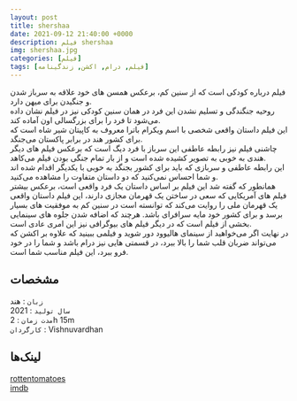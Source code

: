 ```yaml
---
layout: post
title: shershaa
date: 2021-09-12 21:40:00 +0000
description: فیلم shershaa
img: shershaa.jpg
categories: [فیلم]
tags: [فیلم, درام, اکشن, زندگینامه]
---
```


فیلم درباره کودکی است که از سنین کم، برعکس همسن های خود علاقه به سرباز شدن و جنگیدن برای میهن دارد.  
روحیه جنگندگی و تسلیم نشدن این فرد در همان سنین کودکی نیز در فیلم نشان داده می‌شود تا فرد را برای بزرگسالی اون آماده کند.  
این فیلم داستان واقعی شخصی با اسم ویکرام باترا معروف به کاپیتان شیر شاه است که برای کشور هند در برابر پاکستان می‌جنگد.  
چاشنی فیلم نیز رابطه عاطفی این سرباز با فرد دیگ است که برعکس فیلم های دیگر هندی به خوبی به تصویر کشیده شده است و از بار تمام جنگی بودن فیلم می‌کاهد.  
این رابطه عاطفی و سربازی که باید برای کشور بجنگد به خوبی با یکدیگر اقدام شده اند و شما احساس نمی‌کنید که دو داستان متفاوت را مشاهده می‌کنید.  
همانطور که گفته شد این فیلم بر اساس داستان یک فرد واقعی است، برعکس بیشتر فیلم های آمریکایی که سعی در ساختن یک قهرمان مجازی دارند، این فیلم داستان واقعی یک قهرمان ملی را روایت می‌کند که توانسته است در سنین کم به موفقیت های بسیار برسد و برای کشور خود مایه سرافرای باشد. هرچند که اضافه شدن جلوه های سینمایی بخشی از فیلم است که در دیگر فیلم های بیوگرافی نیز این امری عادی است.  
در نهایت اگر می‌خواهید از سینمای هالیوود دور شوید و فیلمی ببینید که علاوه بر اکشن که می‌تواند ضربان قلب شما را بالا ببرد، در قسمتی هایی نیز درام باشد و شما را در خود فرو ببرد، این فیلم مناسب شما است.  

## مشخصات

`زبان` : هند  
`سال تولید` : 2021  
`مدت زمان` : 2h 15m  
`کارگردان` : Vishnuvardhan  

## لینک‌ها

[rottentomatoes](https://www.rottentomatoes.com/m/shershaah)  
[imdb](https://www.imdb.com/title/tt10295212/)